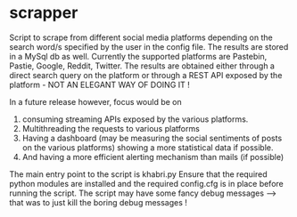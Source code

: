 # scrapper
Script to scrape from different social media platforms depending on the search word/s specified by the user in the config file. The results are stored in a MySql db as well. Currently the supported platforms are Pastebin, Pastie, 
Google, Reddit, Twitter. The results are obtained either through a direct search query on the platform or through 
a REST API exposed by the platform - NOT AN ELEGANT WAY OF DOING IT ! 

In a future release however, focus would be on 
1. consuming streaming APIs exposed by the various platforms.
2. Multithreading the requests to various platforms
3. Having a dashboard (may be measuring the social sentiments of posts on the various platforms) showing a more 
   statistical data if possible. 
4. And having a more efficient alerting mechanism than mails (if possible)

The main entry point to the script is khabri.py
Ensure that the required python modules are installed and the required config.cfg is in place before running the script. 
The script may have some fancy debug messages --> that was to just kill the boring debug messages ! 

